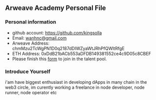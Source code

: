 ## Arweave Academy Personal File

### Personal information

- github account: https://github.com/kingsolla
- Email: wanhnc@gmail.com
- Arweave Address: chmMzu2TcWgPN1D0q2187dDIWZyaWtJRhPfQWltRfgE
- ETH Address: 0xDdB21bACb553aDFDB149381552ce4c9D05c8CBEF
- Please finish this [form](https://docs.google.com/forms/d/e/1FAIpQLSfWA5fIIcBgmRppm3jNz5vmf9Mai_QMVil-2pO4r7YKn_Zhtw/viewform?usp=sf_link) to join in the talent pool.

### Introduce Yourself
 i'am have biggest enthusiast in developing dApps in many chain in the web3 circle, im curently working a freelance in node developer, node runner, node operator etc

